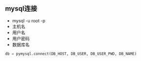 ## mysql连接

+ mysql -u root -p
+ 主机名
+ 用户名
+ 用户密码
+ 数据库名

```python
db = pymysql.connect(DB_HOST, DB_USER, DB_USER_PWD, DB_NAME)
```

